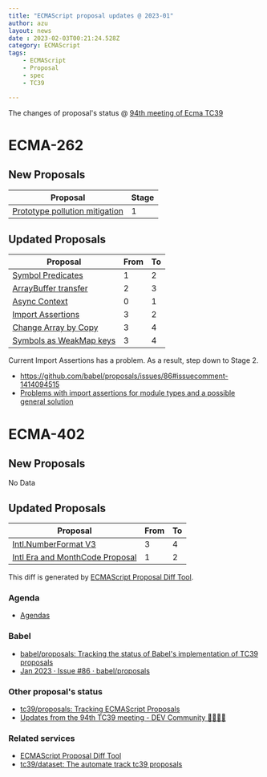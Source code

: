 ```yaml
---
title: "ECMAScript proposal updates @ 2023-01"
author: azu
layout: news
date : 2023-02-03T00:21:24.528Z
category: ECMAScript
tags:
    - ECMAScript
    - Proposal
    - spec
    - TC39

---
```


The changes of proposal's status @ [94th meeting of Ecma TC39][Agendas]

# ECMA-262

## New Proposals

| Proposal                                                                       | Stage |
| ------------------------------------------------------------------------------ | ----- |
| [Prototype pollution mitigation](https://github.com/syg/proposal-symbol-proto) | 1     |


## Updated Proposals

| Proposal                                                                            | From  | To    |
| ----------------------------------------------------------------------------------- | ----- | ----- |
| [Symbol Predicates](https://github.com/tc39/proposal-symbol-predicates)             | 1     | 2     |
| [ArrayBuffer transfer](https://github.com/tc39/proposal-arraybuffer-transfer)       | 2     | 3     |
| [Async Context](https://github.com/tc39/proposal-async-context)                     | 0     | 1     |
| [Import Assertions](https://github.com/tc39/proposal-import-assertions)             | 3     | 2     |
| [Change Array by Copy](https://github.com/tc39/proposal-change-array-by-copy)       | 3     | 4     |
| [Symbols as WeakMap keys](https://github.com/tc39/proposal-symbols-as-weakmap-keys) | 3     | 4     |


Current Import Assertions has a problem.
As a result, step down to Stage 2.

- <https://github.com/babel/proposals/issues/86#issuecomment-1414094515>
- [Problems with import assertions for module types and a possible general solution](https://gist.github.com/peetklecha/a55532165dbd4905aa91bbe59e8b1001)

# ECMA-402

## New Proposals

No Data

## Updated Proposals

| Proposal                                                                               | From  | To    |
| -------------------------------------------------------------------------------------- | ----- | ----- |
| [Intl.NumberFormat V3](https://github.com/tc39/proposal-intl-numberformat-v3)          | 3     | 4     |
| [Intl Era and MonthCode Proposal](https://github.com/tc39/proposal-intl-era-monthcode) | 1     | 2     |


This diff is generated by [ECMAScript Proposal Diff Tool](https://azu.github.io/ecmascript-proposals-json/).

### Agenda

- [Agendas][]

### Babel

- [babel/proposals: Tracking the status of Babel's implementation of TC39 proposals](https://github.com/babel/proposals)
- [Jan 2023 · Issue #86 · babel/proposals](https://github.com/babel/proposals/issues/86)

### Other proposal's status 

- [tc39/proposals: Tracking ECMAScript Proposals](https://github.com/tc39/proposals)
- [Updates from the 94th TC39 meeting - DEV Community 👩‍💻👨‍💻](https://dev.to/hemanth/updates-from-the-94th-tc39-meeting-48mb)

### Related services

- [ECMAScript Proposal Diff Tool](https://azu.github.io/ecmascript-proposals-json/)
- [tc39/dataset: The automate track tc39 proposals](https://github.com/tc39/dataset)

[Agendas]: https://github.com/tc39/agendas/blob/main/2023/01.md
